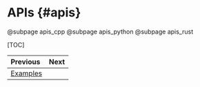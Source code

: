 # APIs  {#apis}

@subpage apis_cpp
@subpage apis_python
@subpage apis_rust

[TOC]


<div class="section_buttons">

| Previous                        |                              Next |
|:--------------------------------|----------------------------------:|
| [Examples](examples.md)         |                                   |
</div>
